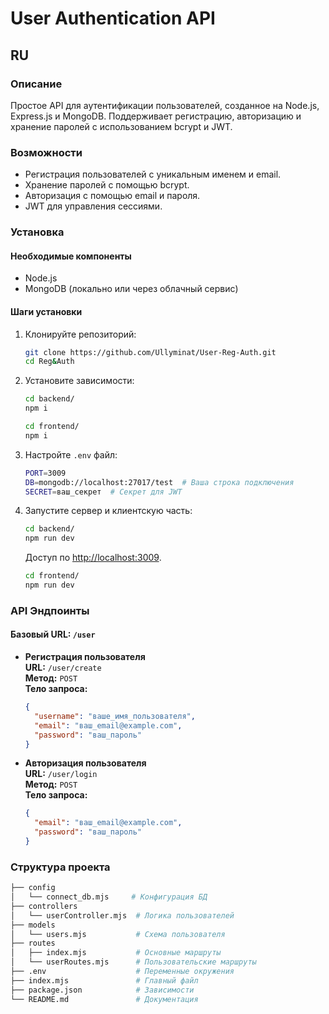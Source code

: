 # User Authentication API

## RU

### Описание

Простое API для аутентификации пользователей, созданное на Node.js, Express.js и MongoDB. Поддерживает регистрацию, авторизацию и хранение паролей с использованием bcrypt и JWT.

### Возможности

- Регистрация пользователей с уникальным именем и email.
- Хранение паролей с помощью bcrypt.
- Авторизация с помощью email и пароля.
- JWT для управления сессиями.

### Установка

#### Необходимые компоненты

- Node.js
- MongoDB (локально или через облачный сервис)

#### Шаги установки

1. Клонируйте репозиторий:

    ```bash
    git clone https://github.com/Ullyminat/User-Reg-Auth.git
    cd Reg&Auth
    ```

2. Установите зависимости:

    ```bash
    cd backend/
    npm i
    ```
    ```bash
    cd frontend/
    npm i
    ```

3. Настройте `.env` файл:

    ```bash
    PORT=3009
    DB=mongodb://localhost:27017/test  # Ваша строка подключения
    SECRET=ваш_секрет  # Секрет для JWT
    ```

4. Запустите сервер и клиентскую часть:

    ```bash
    cd backend/
    npm run dev
    ```

    Доступ по [http://localhost:3009](http://localhost:3009).

    ```bash
    cd frontend/
    npm run dev
    ```

### API Эндпоинты

#### Базовый URL: `/user`

- **Регистрация пользователя**  
  **URL:** `/user/create`  
  **Метод:** `POST`  
  **Тело запроса:**

    ```json
    {
      "username": "ваше_имя_пользователя",
      "email": "ваш_email@example.com",
      "password": "ваш_пароль"
    }
    ```

- **Авторизация пользователя**  
  **URL:** `/user/login`  
  **Метод:** `POST`  
  **Тело запроса:**

    ```json
    {
      "email": "ваш_email@example.com",
      "password": "ваш_пароль"
    }
    ```

### Структура проекта

```bash
├── config
│   └── connect_db.mjs     # Конфигурация БД
├── controllers
│   └── userController.mjs  # Логика пользователей
├── models
│   └── users.mjs           # Схема пользователя
├── routes
│   ├── index.mjs           # Основные маршруты
│   └── userRoutes.mjs      # Пользовательские маршруты
├── .env                    # Переменные окружения
├── index.mjs               # Главный файл
├── package.json            # Зависимости
└── README.md               # Документация